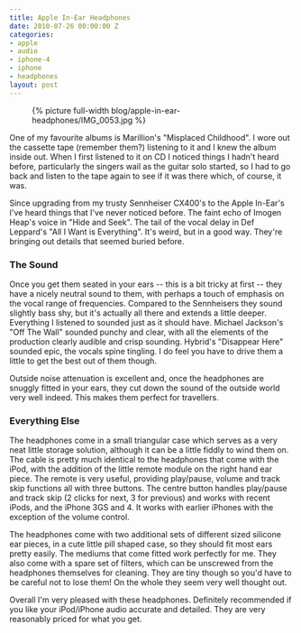 ```yaml
---
title: Apple In-Ear Headphones
date: 2010-07-26 00:00:00 Z
categories:
- apple
- audio
- iphone-4
- iphone
- headphones
layout: post
---
```


<figure>
  {% picture full-width blog/apple-in-ear-headphones/IMG_0053.jpg %}
</figure>

One of my favourite albums is Marillion's "Misplaced Childhood". I wore out the cassette tape (remember them?) listening to it and I knew the album inside out. When I first listened to it on CD I noticed things I hadn't heard before, particularly the singers wail as the guitar solo started, so I had to go back and listen to the tape again to see if it was there which, of course, it was.

<!-- more -->

Since upgrading from my trusty Sennheiser CX400's to the Apple In-Ear's I've heard things that I've never noticed before. The faint echo of Imogen Heap's voice in "Hide and Seek". The tail of the vocal delay in Def Leppard's "All I Want is Everything". It's weird, but in a good way. They're bringing out details that seemed buried before.

### The Sound

Once you get them seated in your ears -- this is a bit tricky at first -- they have a nicely neutral sound to them, with perhaps a touch of emphasis on the vocal range of frequencies. Compared to the Sennheisers they sound slightly bass shy, but it's actually all there and extends a little deeper. Everything I listened to sounded just as it should have. Michael Jackson's "Off The Wall" sounded punchy and clear, with all the elements of the production clearly audible and crisp sounding. Hybrid's "Disappear Here" sounded epic, the vocals spine tingling. I do feel you have to drive them a little to get the best out of them though.

Outside noise attenuation is excellent and, once the headphones are snuggly fitted in your ears, they cut down the sound of the outside world very well indeed. This makes them perfect for travellers.

### Everything Else

The headphones come in a small triangular case which serves as a very neat little storage solution, although it can be a little fiddly to wind them on. The cable is pretty much identical to the headphones that come with the iPod, with the addition of the little remote module on the right hand ear piece. The remote is very useful, providing play/pause, volume and track skip functions all with three buttons. The centre button handles play/pause and track skip (2 clicks for next, 3 for previous) and works with recent iPods, and the iPhone 3GS and 4. It works with earlier iPhones with the exception of the volume control.

The headphones come with two additional sets of different sized silicone ear pieces, in a cute little pill shaped case, so they should fit most ears pretty easily. The mediums that come fitted work perfectly for me. They also come with a spare set of filters, which can be unscrewed from the headphones themselves for cleaning. They are tiny though so you'd have to be careful not to lose them! On the whole they seem very well thought out.

Overall I'm very pleased with these headphones. Definitely recommended if you like your iPod/iPhone audio accurate and detailed. They are very reasonably priced for what you get.
